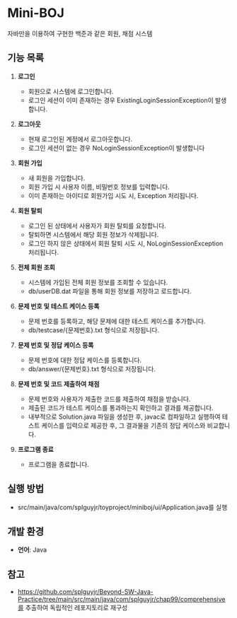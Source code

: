 # Mini-BOJ
자바만을 이용하여 구현한 백준과 같은 회원, 채점 시스템

## 기능 목록

1. **로그인**
   - 회원으로 시스템에 로그인합니다.
   - 로그인 세션이 이미 존재하는 경우 ExistingLoginSessionException이 발생합니다.

2. **로그아웃**
   - 현재 로그인된 계정에서 로그아웃합니다.
   - 로그인 세션이 없는 경우 NoLoginSessionException이 발생합니다

3. **회원 가입**
   - 새 회원을 가입합니다.
   - 회원 가입 시 사용자 이름, 비밀번호 정보를 입력합니다.
   - 이미 존재하는 아이디로 회원가입 시도 시, Exception 처리됩니다.

4. **회원 탈퇴**
   - 로그인 된 상태에서 사용자가 회원 탈퇴를 요청합니다.
   - 탈퇴하면 시스템에서 해당 회원 정보가 삭제됩니다.
   - 로그인 하지 않은 상태에서 회원 탈퇴 시도 시, NoLoginSessionException 처리됩니다.

5. **전체 회원 조회**
   - 시스템에 가입된 전체 회원 정보를 조회할 수 있습니다.
   - db/userDB.dat 파일을 통해 회원 정보를 저장하고 로드합니다.

6. **문제 번호 및 테스트 케이스 등록**
   - 문제 번호를 등록하고, 해당 문제에 대한 테스트 케이스를 추가합니다.
   - db/testcase/{문제번호}.txt 형식으로 저장됩니다.

7. **문제 번호 및 정답 케이스 등록**
   - 문제 번호에 대한 정답 케이스를 등록합니다.
   - db/answer/{문제번호}.txt 형식으로 저장됩니다.

8. **문제 번호 및 코드 제출하여 채점**
   - 문제 번호와 사용자가 제출한 코드를 제출하여 채점을 받습니다.
   - 제출된 코드가 테스트 케이스를 통과하는지 확인하고 결과를 제공합니다.
   - 내부적으로 Solution.java 파일을 생성한 후, javac로 컴파일하고 실행하여 테스트 케이스를 입력으로 제공한 후, 그 결과물을 기존의 정답 케이스와 비교합니다.

9. **프로그램 종료**
   - 프로그램을 종료합니다.

## 실행 방법
- src/main/java/com/splguyjr/toyproject/miniboj/ui/Application.java를 실행

## 개발 환경

- **언어**: Java

## 참고

- https://github.com/splguyjr/Beyond-SW-Java-Practice/tree/main/src/main/java/com/splguyjr/chap99/comprehensive를 추출하여 독립적인 레포지토리로 재구성
